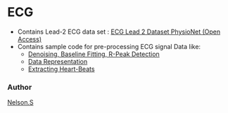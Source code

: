 # ECG

* Contains Lead-2 ECG data set : [ECG Lead 2 Dataset PhysioNet (Open Access)](https://www.kaggle.com/datasets/nelsonsharma/ecg-lead-2-dataset-physionet-open-access)
* Contains sample code for pre-processing ECG signal Data like:
    * [Denoising, Baseline Fitting, R-Peak Detection](https://github.com/Nelson-iitp/ECG/blob/main/pre-processing/ecg-signal-pre-processing.ipynb)
    * [Data Representation](https://github.com/Nelson-iitp/ECG/blob/main/physionet/starter-ecg-dataset-physionet.ipynb)
    * [Extracting Heart-Beats](https://github.com/Nelson-iitp/ECG/blob/main/physionet/ecg-detailed-view-and-extracting-heart-beats.ipynb)

### Author
[Nelson.S](mailto:nelson.navnel@gmail.com)
